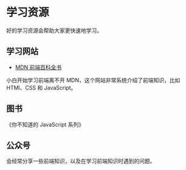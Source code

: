 # 学习资源

好的学习资源会帮助大家更快速地学习。

## 学习网站

- [MDN 前端百科全书](https://developer.mozilla.org/en-US/docs/Web) 

小白开始学习前端离不开 MDN，这个网站非常系统介绍了前端知识，比如 HTMl、CSS 和 JavaScript。

## 图书

《你不知道的 JavaScript 系列》

## 公众号

会经常分享一些前端知识，以及在学习前端知识时遇到的问题。

<GongZhongHao></GongZhongHao>